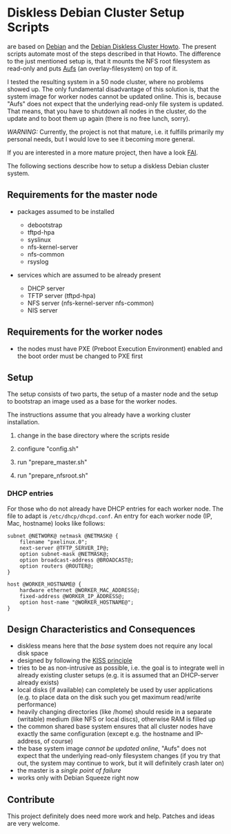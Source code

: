 # Diskless Debian Cluster Setup Scripts

are based on [Debian](http://www.debian.org) and the
[Debian Diskless Cluster Howto](http://gabeortiz.net/2009/debian-diskless-cluster-howto/).
The present scripts automate most of the steps described in that
Howto. The difference to the just mentioned setup is, that it mounts
the NFS root filesystem as read-only and puts
[Aufs](http://aufs.sourceforge.net/) (an overlay-filesystem) on top of
it.

I tested the resulting system in a 50 node cluster, where no problems
showed up. The only fundamental disadvantage of this solution is, that
the system image for worker nodes cannot be updated online. This is,
because "Aufs" does not expect that the underlying read-only file
system is updated. That means, that you have to shutdown all nodes in
the cluster, do the update and to boot them up again (there is no free
lunch, sorry).

*WARNING:* Currently, the project is not that mature, i.e. it fulfills
primarily my personal needs, but I would love to see it becoming more
general.

If you are interested in a more mature project, then have a look
[FAI](http://fai-project.org).

The following sections describe how to setup a diskless Debian cluster
system.

## Requirements for the master node

- packages assumed to be installed
    - debootstrap
    - tftpd-hpa
    - syslinux
    - nfs-kernel-server
    - nfs-common
    - rsyslog

- services which are assumed to be already present
    - DHCP server
    - TFTP server (tftpd-hpa)
    - NFS server (nfs-kernel-server nfs-common)
    - NIS server

## Requirements for the worker nodes

- the nodes must have PXE (Preboot Execution Environment) enabled and
  the boot order must be changed to PXE first

## Setup

The setup consists of two parts, the setup of a master node and the
setup to bootstrap an image used as a base for the worker nodes.

The instructions assume that you already have a working cluster
installation.

1. change in the base directory where the scripts reside

2. configure "config.sh"

3. run "prepare_master.sh"

4. run "prepare_nfsroot.sh"

### DHCP entries

For those who do not already have DHCP entries for each worker
node. The file to adapt is `/etc/dhcp/dhcpd.conf`. An entry for each
worker node (IP, Mac, hostname) looks like follows:

    subnet @NETWORK@ netmask @NETMASK@ {
        filename "pxelinux.0";
        next-server @TFTP_SERVER_IP@;
        option subnet-mask @NETMASK@;
        option broadcast-address @BROADCAST@;
        option routers @ROUTER@;
    }

    host @WORKER_HOSTNAME@ {
        hardware ethernet @WORKER_MAC_ADDRESS@;
        fixed-address @WORKER_IP_ADDRESS@;
        option host-name "@WORKER_HOSTNAME@";
    }

## Design Characteristics and Consequences

- diskless means here that the *base* system does not require any
  local disk space
- designed by following the
  [KISS principle](http://en.wikipedia.org/wiki/KISS_principle)
- tries to be as non-intrusive as possible, i.e. the goal is to
  integrate well in already existing cluster setups (e.g. it is
  assumed that an DHCP-server already exists)
- local disks (if available) can completely be used by user
  applications (e.g. to place data on the disk such you get maximum
  read/write performance)
- heavily changing directories (like /home) should reside in a
  separate (writable) medium (like NFS or local discs), otherwise RAM
  is filled up
- the common shared base system ensures that all cluster nodes have
  exactly the same configuration (except e.g. the hostname and
  IP-address, of course)
- the base system image *cannot be updated online*, "Aufs" does not
  expect that the underlying read-only filesystem changes (if you try
  that out, the system may continue to work, but it will definitely
  crash later on)
- the master is a *single point of failure*
- works only with Debian Squeeze right now

## Contribute

This project definitely does need more work and help. Patches and
ideas are very welcome.
